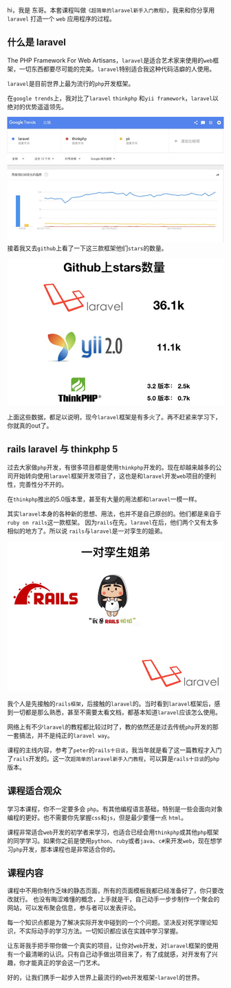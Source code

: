 hi，我是 东哥。本套课程叫做`《超简单的laravel新手入门教程》`，我来和你分享用 `laravel` 打造一个 `web` 应用程序的过程。

## 什么是 laravel

The PHP Framework For Web Artisans，`laravel`是适合艺术家来使用的`web`框架，一切东西都要尽可能的完美。`laravel`特别适合我这种代码洁癖的人使用。


`laravel`是目前世界上最为流行的`php`开发框架。

在`google trends`上，我对比了`laravel` `thinkphp` 和`yii framework`，`laravel`以绝对的优势遥遥领先。

![](media/15101145486746.jpg)
接着我又去`github`上看了一下这三款框架他们`stars`的数量。

![](media/15101157877317.jpg)


上面这些数据，都足以说明，现今`laravel`框架是有多火了。再不赶紧来学习下，你就真的out了。

## rails laravel 与 thinkphp 5

过去大家做`php`开发，有很多项目都是使用`thinkphp`开发的。现在却越来越多的公司开始转向使用`laravel`框架开发项目了，这也是和`laravel`开发`web`项目的便利性，完善性分不开的。

在`thinkphp`推出的5.0版本里，甚至有大量的用法都和`laravel`一模一样。

其实`laravel`本身的各种新的思想、用法，也并不是自己原创的。他们都是来自于`ruby on rails`这一款框架。
因为`rails`在先，`laravel`在后，他们两个又有太多相似的地方了。所以说 `rails`与`laravel`是一对孪生的姐弟。

![](media/15101161277809.jpg)

我个人是先接触的`rails框架`，后接触的`laravel`的。当时看到`laravel`框架后，感到一切都是那么熟悉，甚至不需要太看文档，都基本知道`laravel`应该怎么使用。

网络上有不少`laravel`的教程都比较过时了，教的依然还是过去传统`php`开发的那一套搞法，并不是纯正的`laravel way`。

课程的主线内容，参考了`peter`的`rails十日谈`，我当年就是看了这一篇教程才入门了`rails`开发的。这一次`超简单的laravel新手入门教程`，可以算是`rails十日谈`的`php`版本。

## 课程适合观众

学习本课程，你不一定要多会 `php`。有其他编程语言基础，特别是一些会面向对象编程的更好。也不需要你先掌握`css`和`js`，但是最少要懂一点 `html`。

课程非常适合`web`开发的初学者来学习，也适合已经会用`thinkphp`或其他`php`框架的同学学习。如果你之前是使用`python`、`ruby`或者`java`、`c#`来开发`web`，现在想学习`php`开发，那本课程也是非常适合你的。

## 课程内容

课程中不用你制作乏味的静态页面，所有的页面模板我都已经准备好了，你只要改改就行。
也没有晦涩难懂的概念，上手就是干，自己动手一步步制作一个聚会的网站，可以发布聚会信息，参与者可以发表评论。

每一个知识点都是为了解决实际开发中碰到的一个个问题。坚决反对死学理论知识，不实际动手的学习方法。一切知识都应该在实践中学习掌握。

让东哥我手把手带你做一个真实的项目，让你对`web`开发，对`laravel`框架的使用有一个最清晰的认识。只有自己动手做出项目来了，有了成就感，对开发有了兴趣，你才能真正的学会这一门艺术。

好的，让我们携手一起步入世界上最流行的`web`开发框架-`laravel`的世界。

